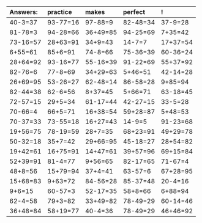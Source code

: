 | Answers: | practice | makes | perfect | ! |
| :--- | :--- | :--- | :--- | :--- |
| 40-3=37 | 93-77=16 | 97-88=9 | 82-48=34 | 37-9=28 | 
| 81-78=3 | 94-28=66 | 36+49=85 | 94-25=69 | 7+35=42 | 
| 73-16=57 | 28+63=91 | 34+9=43 | 14-7=7 | 17+37=54 | 
| 6+55=61 | 85+6=91 | 74-8=66 | 75-36=39 | 60-36=24 | 
| 28+64=92 | 93-16=77 | 55-16=39 | 91-22=69 | 55+37=92 | 
| 82-76=6 | 77-8=69 | 34+29=63 | 5+46=51 | 42-14=28 | 
| 26+69=95 | 53-26=27 | 62-48=14 | 86-58=28 | 9+85=94 | 
| 82-44=38 | 62-6=56 | 8+37=45 | 5+66=71 | 63-18=45 | 
| 72-57=15 | 29+5=34 | 61-17=44 | 42-27=15 | 33-5=28 | 
| 70-66=4 | 66+5=71 | 16+38=54 | 59+28=87 | 5+48=53 | 
| 70-37=33 | 73-55=18 | 16+27=43 | 14-9=5 | 91-23=68 | 
| 19+56=75 | 78-19=59 | 28+7=35 | 68+23=91 | 49+29=78 | 
| 50-32=18 | 35+7=42 | 29+66=95 | 45-18=27 | 28+54=82 | 
| 19+42=61 | 16+75=91 | 14+47=61 | 39+57=96 | 69+15=84 | 
| 52+39=91 | 81-4=77 | 9+56=65 | 82-17=65 | 71-67=4 | 
| 48+8=56 | 15+79=94 | 37+4=41 | 63-57=6 | 67+28=95 | 
| 15+68=83 | 9+63=72 | 84-56=28 | 85-37=48 | 20-4=16 | 
| 9+6=15 | 60-57=3 | 52-17=35 | 58+8=66 | 6+88=94 | 
| 62-4=58 | 79+3=82 | 33+49=82 | 78-49=29 | 60-14=46 | 
| 36+48=84 | 58+19=77 | 40-4=36 | 78-49=29 | 46+46=92 | 

